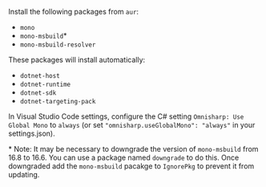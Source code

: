 Install the following packages from `aur`:
- `mono`
- `mono-msbuild`*
- `mono-msbuild-resolver`

These packages will install automatically:
- `dotnet-host`
- `dotnet-runtime`
- `dotnet-sdk`
- `dotnet-targeting-pack`

In Visual Studio Code settings, configure the C# setting `Omnisharp: Use Global Mono` to `always` (or set `"omnisharp.useGlobalMono": "always"` in your settings.json).

\* Note: It may be necessary to downgrade the version of `mono-msbuild` from 16.8 to 16.6. You can use a package named `downgrade` to do this. Once downgraded add the `mono-msbuild` pacakge to `IgnorePkg` to prevent it from updating.
